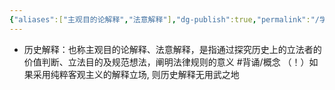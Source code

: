 ```yaml
---
{"aliases":["主观目的论解释","法意解释"],"dg-publish":true,"permalink":"/学习笔记/知识点/历史解释/","dgPassFrontmatter":true,"noteIcon":""}
---
```


- 历史解释：也称主观目的论解释、法意解释，是指通过探究历史上的立法者的价值判断、立法目的及规范想法，阐明法律规则的意义 #背诵/概念 
（！）如果采用纯粹客观主义的解释立场, 则历史解释无用武之地